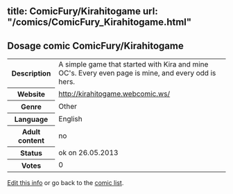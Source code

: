 title: ComicFury/Kirahitogame
url: "/comics/ComicFury_Kirahitogame.html"
---
Dosage comic ComicFury/Kirahitogame
-----------------------------------------

<p id="msg"></p>
<script type="text/javascript">
if (window.location.search === '?edit_info_mail=sent_ok') {
  var elem = document.getElementById("msg");
  elem.innerHTML = 'Edited information sucessfully sent for review, which is usually done daily. Thanks!';
  elem.className = 'ok';
}
</script>
<table class="comicinfo">
<tr>
<th>Description</th><td>A simple game that started with Kira and mine OC's. Every even page is mine, and every odd is hers.</td>
</tr>
<tr>
<th>Website</th><td><a href="http://kirahitogame.webcomic.ws/">http://kirahitogame.webcomic.ws/</a></td>
</tr>
<tr>
<th>Genre</th><td>Other</td>
</tr>
<tr>
<th>Language</th><td>English</td>
</tr>
<tr>
<th>Adult content</th><td>no</td>
</tr>
<tr>
<th>Status</th><td>ok on 26.05.2013</td>
</tr>
<tr>
<th>Votes</th><td>0</td>
</tr>
</table>

[Edit this info](ComicFury_Kirahitogame_edit.html) or go back to the [comic list](../comic-index.html).
